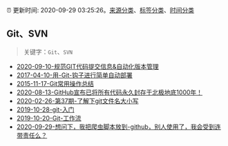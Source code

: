 :alarm_clock: 更新时间: 2020-09-29 03:25:26。[来源分类](../README.md)、[标签分类](../TAGS.md)、[时间分类](../TIMELINE.md)

## Git、SVN


> 关键字：`Git`、`SVN`



- [2020-09-10-规范GIT代码提交信息&自动化版本管理](https://aotu.io/notes/2020/09/10/git-commit-control/) 
- [2017-04-10-用-Git-钩子进行简单自动部署](https://aotu.io/notes/2017/04/10/githooks/) 
- [2015-11-17-Git常用操作总结](https://aotu.io/notes/2015/11/17/Git-Commands/) 
- [2020-08-13-GitHub宣布已将所有代码永久封存于北极地底1000年！](https://www.ershicimi.com/p/c5d806ab091f264347b6405ada094d24) 
- [2020-02-26-第37期-了解下git文件名大小写](https://www.ershicimi.com/p/767cbceb6c54169c6484a4361acf6e2e) 
- [2019-10-28-git-入门](https://www.ershicimi.com/p/b8cfa7989e082637df769157ba74b9b0) 
- [2019-10-20-Git-工作流](https://www.ershicimi.com/p/86a72f85a5d8272dd05488325d74a82e) 
- [2020-09-29-想问下，我把爬虫脚本放到-github，别人使用了，我会受到连带责任么？](https://www.v2ex.com/t/711465) 